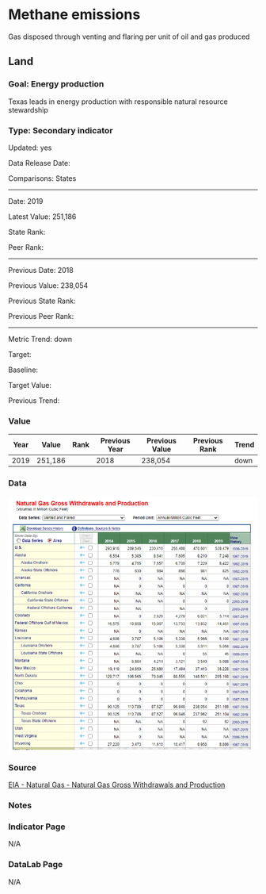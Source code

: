 # Methane emissions

Gas disposed through venting and flaring per unit of oil and gas produced

## Land

### Goal: Energy production

Texas leads in energy production with responsible natural resource stewardship

### Type: Secondary indicator

Updated: yes

Data Release Date: 

Comparisons: States


----

Date: 2019

Latest Value: 251,186 

State Rank: 

Peer Rank: 


----

Previous Date: 2018

Previous Value: 238,054

Previous State Rank: 

Previous Peer Rank: 


----
Metric Trend: down

Target: 

Baseline: 

Target Value: 

Previous Trend: 



### Value

| Year      |  Value      | Rank        | Previous Year | Previous Value | Previous Rank | Trend | 
| ----------- | ----------- | ----------- | ----------- | ----------- | ----------- | -----------|
|   2019      |   251,186   |             |    2018     |   238,054   |             |    down    | 


### Data

![vented](./images/vented.PNG)

### Source

[EIA - Natural Gas - 	Natural Gas Gross Withdrawals and Production](https://www.eia.gov/dnav/ng/ng_prod_sum_a_EPG0_VGV_mmcf_m.htm)

### Notes


### Indicator Page

N/A

### DataLab Page

N/A
